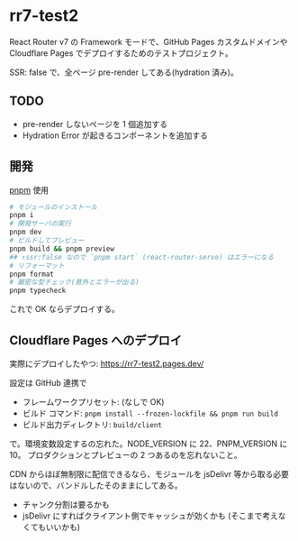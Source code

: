 # rr7-test2

React Router v7 の Framework モードで、GitHub Pages カスタムドメインや
Cloudflare Pages でデプロイするためのテストプロジェクト。

SSR: false で、全ページ pre-render してある(hydration 済み)。

## TODO

- pre-render しないページを 1 個追加する
- Hydration Error が起きるコンポーネントを追加する

## 開発

[pnpm](https://pnpm.io/) 使用

```sh
# モジュールのインストール
pnpm i
# 開発サーバの実行
pnpm dev
# ビルドしてプレビュー
pnpm build && pnpm preview
## ↑ssr:false なので `pnpm start` (react-router-serve) はエラーになる
# リフォーマット
pnpm format
# 厳密な型チェック(意外とエラーが出る)
pnpm typecheck
```

これで OK ならデプロイする。

## Cloudflare Pages へのデプロイ

実際にデプロイしたやつ: <https://rr7-test2.pages.dev/>

設定は
GitHub 連携で

- フレームワークプリセット: (なしで OK)
- ビルド コマンド: `pnpm install --frozen-lockfile && pnpm run build`
- ビルド出力ディレクトリ: `build/client`

で。環境変数設定するの忘れた。NODE_VERSION に 22、PNPM_VERSION に 10。
プロダクションとプレビューの 2 つあるのを忘れないこと。

CDN からほぼ無制限に配信できるなら、モジュールを jsDelivr 等から取る必要はないので、バンドルしたそのままにしてある。

- チャンク分割は要るかも
- jsDelivr にすればクライアント側でキャッシュが効くかも (そこまで考えなくてもいいかも)
